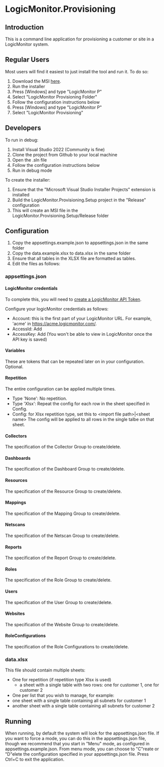 # LogicMonitor.Provisioning

## Introduction

This is a command line application for provisioning
a customer or site in a LogicMonitor system.

## Regular Users

Most users will find it easiest to just install the tool and run it.  To do so:
1.	Download the MSI [here](https://github.com/panoramicdata/LogicMonitor.Provisioning/blob/main/Installer/LogicMonitor.Provisioning.Setup.msi).
2.  Run the installer
3.  Press [Windows] and type "LogicMonitor P"
4.  Select "LogicMonitor Provisioning Folder"
5.  Follow the configuration instructions below
3.  Press [Windows] and type "LogicMonitor P"
4.  Select "LogicMonitor Provisioning"

## Developers

To run in debug:
1.  Install Visual Studio 2022 (Community is fine)
2.  Clone the project from Github to your local machine
3.  Open the .sln file
4.  Follow the configuration instructions below
5.  Run in debug mode

To create the installer:
1.  Ensure that the "Microsoft Visual Studio Installer Projects" extension is installed
2.  Build the LogicMonitor.Provisioning.Setup project in the "Release" configuration
3.  This will create an MSI file in the LogicMonitor.Provisioning.Setup/Release folder

## Configuration

1.	Copy the appsettings.example.json to appsettings.json in the same folder
2.	Copy the data.example.xlsx to data.xlsx in the same folder
3.	Ensure that all tables in the XLSX file are formatted as tables.
4.	Edit the files as follows:

### appsettings.json

#### LogicMonitor credentials

To complete this, you will need to [create a LogicMonitor API Token](https://www.logicmonitor.com/support/settings/users-and-roles/api-tokens).

Configure your logicMonitor credentials as follows:
*  Account: this is the first part of your LogicMonitor URL. For example, 'acme' in https://acme.logicmonitor.com/.
*  AccessId: Add 
*  AccessKey: Add (You won't be able to view in LogicMonitor once the API key is saved)

#### Variables
These are tokens that can be repeated later on in your configuration.  Optional.

#### Repetition
The entire configuration can be applied multiple times.
*  Type 'None': No repetition. 
*  Type 'Xlsx': Repeat the config for each row in the sheet specified in Config.
*  Config: for Xlsx repetition type, set this to &lt;import file path&gt;|&lt;sheet name&gt;  The config will be applied to all rows in the single talbe on that sheet.

#### Collectors
The specification of the Collector Group to create/delete.

#### Dashboards
The specification of the Dashboard Group to create/delete.

#### Resources
The specification of the Resource Group to create/delete.

#### Mappings
The specification of the Mapping Group to create/delete.

#### Netscans
The specification of the Netscan Group to create/delete.

#### Reports
The specification of the Report Group to create/delete.

#### Roles
The specification of the Role Group to create/delete.

#### Users
The specification of the User Group to create/delete.

#### Websites
The specification of the Website Group to create/delete.

#### RoleConfigurations
The specification of the Role Configurations to create/delete.

### data.xlsx

This file should contain multiple sheets:
*  One for repetition (if repetition type Xlsx is used)
	*  a sheet with a single table with two rows: one for customer 1, one for customer 2
*  One per list that you wish to manage, for example:
  *  one sheet with a single table containing all subnets for customer 1
  *  another sheet with a single table containing all subnets for customer 2

## Running

When running, by default the system will look for the appsettings.json file.
If you want to force a mode, you can do this in the appsettings.json file, though we recommend that you start in "Menu" mode, as configured in appsettings.example.json.
From menu mode, you can choose to "C"reate or "D"elete the configuration specified in your appsettings.json file.
Press Ctrl+C to exit the application.
